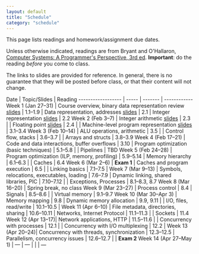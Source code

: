 ```yaml
---
layout: default
title: "Schedule"
category: "schedule"
---
```


This page lists readings and homework/assignment due dates.

Unless otherwise indicated, readings are from Bryant and O'Hallaron, [Computer Systems: A Programmer's Perspective, 3rd ed](https://csapp.cs.cmu.edu/).  **Important**: do the reading *before* you come to class.

The links to slides are provided for reference.  In general, there is no guarantee that they will be posted before class, or that their content will not change.

Date               | Topic/Slides | Reading
------------------ | ----- | ------- | ------------
Week 1 (Jan 27–31) | Course overview, binary data representation review [slides](lectures/lecture01-public.pdf) | 1.1–1.9
                   | Data representation, addresses [slides](lectures/lecture02-public.pdf) | 2.1
                   | Integer representation [slides](lectures/lecture03-public.pdf) | 2.2
Week 2 (Feb 3–7)   | Integer arithmetic [slides](lectures/lecture04-public.pdf) | 2.3 |
                   | Floating point [slides](lectures/lecture05-public.pdf) | 2.4 |
                   | Machine-level program representation [slides](lectures/lecture06-public.pdf) | 3.1–3.4
Week 3 (Feb 10–14) | ALU operations, arithmetic | 3.5 |
                   | Control flow, stacks | 3.6–3.7 |
                   | Arrays and structs | 3.8–3.9
Week 4 (Feb 17–21) | Code and data interactions, buffer overflows | 3.10
                   | Program optimization (basic techniques) | 5.1–5.8 |
                   | Pipelines | TBD
Week 5 (Feb 24–28) | Program optimization (ILP, memory, profiling) | 5.9–5.14
                   | Memory hierarchy | 6.1–6.3 |
                   | Caches | 6.4
Week 6 (Mar 2–6)   | **Exam 1**
                   | Caches and program execution | 6.5 |
                   | Linking basics | 7.1–7.5 |
Week 7 (Mar 9–13)  | Symbols, relocations, executables, loading | 7.6–7.9
                   | Dynamic linking, shared libraries, PIC | 7.10–7.12 |
                   | Exceptions, Processes | 8.1–8.3, 8.7
Week 8 (Mar 16–20) | Spring break, no class
Week 9 (Mar 23–27) | Process control | 8.4
                   | Signals | 8.5–8.6 |
                   | Virtual memory | 9.1–9.7
Week 10 (Mar 30–Apr 3) | Memory mapping | 9.8
                   | Dynamic memory allocation | 9.9, 9.11 |
                   | I/O, files, read/write | 10.1–10.5 |
Week 11 (Apr 6–10) | File metadata, directories, sharing | 10.6–10.11
                   | Networks, Internet Protocol | 11.1–11.3 |
                   | Sockets | 11.4
Week 12 (Apr 13–17)| Network applications, HTTP | 11.5–11.6 |
                   | Concurrency with processes | 12.1 |
                   | Concurrency with I/O multiplexing | 12.2 |
Week 13 (Apr 20–24)| Concurrency with threads, synchronization | 12.3–12.5
                   | Parallelism, concurrency issues | 12.6–12.7 |
                   | **Exam 2**
Week 14 (Apr 27–May 1) | —
                   | — | |
                   | —                
